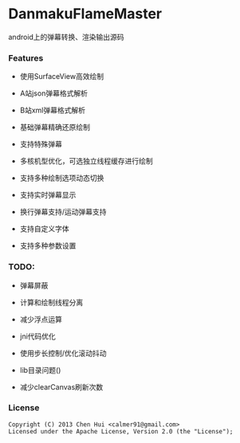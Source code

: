 DanmakuFlameMaster
==================

android上的弹幕转换、渲染输出源码


### Features

- 使用SurfaceView高效绘制

- A站json弹幕格式解析

- B站xml弹幕格式解析

- 基础弹幕精确还原绘制

- 支持特殊弹幕

- 多核机型优化，可选独立线程缓存进行绘制

- 支持多种绘制选项动态切换

- 支持实时弹幕显示

- 换行弹幕支持/运动弹幕支持

- 支持自定义字体

- 支持多种参数设置

### TODO:

- 弹幕屏蔽

- 计算和绘制线程分离

- 减少浮点运算

- jni代码优化

- 使用步长控制/优化滚动抖动

- lib目录问题()

- 减少clearCanvas刷新次数


### License
    Copyright (C) 2013 Chen Hui <calmer91@gmail.com>
    Licensed under the Apache License, Version 2.0 (the "License");